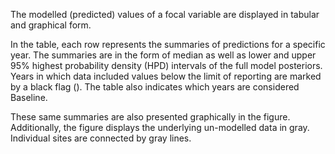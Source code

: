 The modelled (predicted) values of a focal variable are displayed in
tabular and graphical form.

In the table, each row represents the summaries of predictions for a
specific year. The summaries are in the form of median as well as
lower and upper 95% highest probability density (HPD) intervals of the
full model posteriors. Years in which data included values below the
limit of reporting are marked by a black flag (<span class="far
fa-flag"></span>). The table also indicates which years are considered
Baseline.

These same summaries are also presented graphically in the figure.
Additionally, the figure displays the underlying un-modelled data in
gray.  Individual sites are connected by gray lines.
